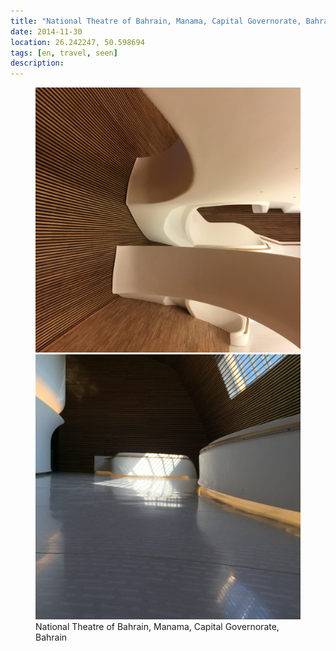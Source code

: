 ```yaml
---
title: "‎⁨National Theatre of Bahrain⁩, ⁨Manama⁩, ⁨Capital Governorate⁩, ⁨Bahrain⁩"
date: 2014-11-30
location: 26.242247, 50.598694
tags: [en, travel, seen]
description: 
---
```


<figure>
  <img src="/assets/img/2014-11-30-national-theatre-of-bahrain-manama-capital-governorate-bahrain.jpeg" alt="‎⁨National Theatre of Bahrain⁩, ⁨Manama⁩, ⁨Capital Governorate⁩, ⁨Bahrain⁩">
 <img src="/assets/img/2014-12-03-national-theatre-of-bahrain-manama-capital-governorate-bahrain.jpeg" alt="‎⁨National Theatre of Bahrain⁩, ⁨Manama⁩, ⁨Capital Governorate⁩, ⁨Bahrain⁩">
  <figcaption>‎⁨National Theatre of Bahrain⁩, ⁨Manama⁩, ⁨Capital Governorate⁩, ⁨Bahrain⁩</figcaption>
</figure>
